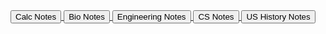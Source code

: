 <html>
<a href="http://127.0.0.1:4000/calc">
   <button id="calc" type="button">Calc Notes</button>
</a>
<a href="https://davidvasilev1.github.io/leuck-copy/bio">
   <button id="bio" type="button">Bio Notes</button>
</a>
<a href="https://davidvasilev1.github.io/leuck-copy/poe">
   <button id="poe" type="button">Engineering Notes</button>
</a>
<a href="https://davidvasilev1.github.io/leuck-copy/csp">
   <button id="csp" type="button">CS Notes</button>
</a>
<a href="https://davidvasilev1.github.io/leuck-copy/ush">
   <button id="ush" type="button">US History Notes</button>
</a>



<script>



</script>